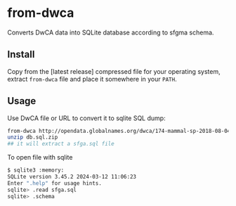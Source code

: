 # from-dwca

Converts DwCA data into SQLite database according to sfgma schema.

## Install

Copy from the [latest release] compressed file for your operating system,
extract `from-dwca` file and place it somewhere in your `PATH`.

## Usage

Use DwCA file or URL to convert it to sqlite SQL dump:

```bash
from-dwca http://opendata.globalnames.org/dwca/174-mammal-sp-2018-08-04.tar.gz db.sql.zip
unzip db.sql.zip
## it will extract a sfga.sql file
```

To open file with sqlite

```bash
$ sqlite3 :memory:
SQLite version 3.45.2 2024-03-12 11:06:23
Enter ".help" for usage hints.
sqlite> .read sfga.sql
sqlite> .schema
```


